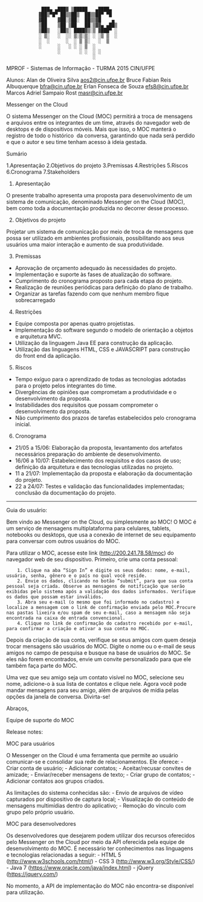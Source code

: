                  ███▄ ▄███▓ ▒█████   ▄████▄  
                ▓██▒▀█▀ ██▒▒██▒  ██▒▒██▀ ▀█  
                ▓██    ▓██░▒██░  ██▒▒▓█    ▄
                ▒██    ▒██ ▒██   ██░▒▓▓▄ ▄██▒
                ▒██▒   ░██▒░ ████▓▒░▒ ▓███▀ ░
                ░ ▒░   ░  ░░ ▒░▒░▒░ ░ ░▒ ▒  ░
                ░  ░      ░  ░ ▒ ▒░   ░  ▒
                ░      ░   ░ ░ ░ ▒  ░
                       ░       ░ ░  ░ ░
                                    ░



MPROF - Sistemas de Informação - TURMA 2015
              CIN/UFPE

Alunos:
        Alan de Oliveira Silva            aos2@cin.ufpe.br
        Bruce Fabian Reis Albuquerque     bfra@cin.ufpe.br
        Erlan Fonseca de Souza            efs8@cin.ufpe.br
        Marcos Adriel Sampaio Rost        masr@cin.ufpe.br

Messenger on the Cloud

O sistema Messenger on the Cloud (MOC) permitirá a troca de mensagens e arquivos entre os integrantes de um time, através do navegador web de desktops e de dispositivos móveis. Mais que isso, o MOC manterá o registro de todo o histórico  da conversa, garantindo que nada será perdido e que o autor e seu time tenham acesso à ideia gestada.

Sumário

1.Apresentação
2.Objetivos do projeto
3.Premissas
4.Restrições
5.Riscos
6.Cronograma
7.Stakeholders

1. Apresentação

O presente trabalho apresenta uma proposta para desenvolvimento de um sistema de comunicação, denominado Messenger on the Cloud (MOC), bem como toda a documentação produzida no decorrer desse processo.

2. Objetivos do projeto

Projetar um sistema de comunicação por meio de troca de mensagens que possa ser utilizado em ambientes profissionais, possibilitando aos seus usuários uma maior interação e aumento de sua produtividade.

3. Premissas

- Aprovação de orçamento adequado às necessidades do projeto.
- Implementação e suporte às fases de atualização do software.
- Cumprimento do cronograma proposto para cada etapa do projeto.
- Realização de reuniões periódicas para definição do plano de trabalho.
- Organizar as tarefas fazendo com que nenhum membro fique sobrecarregado

4. Restrições

- Equipe composta por apenas quatro projetistas.
- Implementação do software segundo o modelo de orientação a objetos e arquitetura MVC.
- Utilização da linguagem Java EE para construção da aplicação.
- Utilização das linguagens HTML, CSS e JAVASCRIPT para construção do front end da aplicação.

5. Riscos

- Tempo exíguo para o aprendizado de todas as tecnologias adotadas para o projeto pelos integrantes do time.
- Divergências de opiniões que comprometam a produtividade e o desenvolvimento da proposta.
- Instabilidades dos requisitos que possam comprometer o desenvolvimento da proposta.
- Não cumprimento dos prazos de tarefas estabelecidos pelo cronograma inicial.

6. Cronograma

- 21/05 a 15/06: Elaboração da proposta, levantamento dos artefatos necessários preparação do ambiente de desenvolvimento.
- 16/06 a 10/07: Estabelecimento dos requisitos e dos casos de uso; definição da arquitetura e das tecnologias utilizadas no projeto.
- 11 a 21/07: Implementação da proposta e elaboração da documentação do projeto.
- 22 a 24/07: Testes e validação das funcionalidades implementadas; conclusão da documentação do projeto.

-------------------------

Guia do usuário:

Bem vindo ao Messenger on the Cloud, ou simplesmente ao MOC! O MOC é um serviço de mensagens multiplataforma para celulares, tablets, notebooks ou desktops, que usa a conexão de internet de seu equipamento para conversar com outros usuários do MOC.

Para utilizar o MOC, acesse este link (http://200.241.78.58/moc) do navegador web de seu dispositivo. Primeiro, crie uma conta pessoal:

        1. Clique na aba “Sign In” e digite os seus dados: nome, e-mail, usuário, senha, gênero e o país no qual você reside.
        2. Envie os dados, clicando no botão “submit”, para que sua conta pessoal seja criada. Observe as mensagens de notificação que serão exibidas pelo sistema após a validação dos dados informados. Verifique os dados que possam estar inválidos.
        3. Abra seu e-mail (o mesmo que foi informado no cadastro) e localize a mensagem com o link de confirmação enviada pelo MOC.Procure nas pastas lixeira e/ou spam de seu e-mail, caso a mensagem não seja encontrada na caixa de entrada convencional.
        4. Clique no link de confirmação do cadastro recebido por e-mail, para confirmar a criação e ativar a sua conta no MOC.

Depois da criação de sua conta, verifique se seus amigos com quem deseja trocar mensagens são usuários do MOC. Digite o nome ou o e-mail de seus amigos no campo de pesquisa e busque na base de usuários do MOC. Se eles não forem encontrados, envie um convite personalizado para que ele também faça parte do MOC.

Uma vez que seu amigo seja um contato visível no MOC, selecione seu nome, adicione-o à sua lista de contatos e clique nele. Agora você pode mandar mensagens para seu amigo, além de arquivos de mídia pelas opções da janela de conversa. Divirta-se!

Abraços,

Equipe de suporte do MOC


Release notes:

MOC para usuários

O Messenger on the Cloud é uma ferramenta que permite ao usuário comunicar-se e consolidar sua rede de relacionamentos. Ele oferece:
          - Criar conta de usuário;
          - Adicionar contatos;
          - Aceitar/recusar convites de amizade;
          - Enviar/receber mensagens de texto;
          - Criar grupo de contatos;
          - Adicionar contatos aos grupos criados.

As limitações do sistema conhecidas são:
          - Envio de arquivos de vídeo capturados por dispositivo de captura local;
          - Visualização do conteúdo de mensagens multimídias dentro do aplicativo;
          - Remoção do vínculo com grupo pelo próprio usuário.

 MOC para desenvolvedores

Os desenvolvedores que desejarem podem utilizar dos recursos oferecidos pelo Messenger on the Cloud  por meio da API oferecida pela equipe de desenvolvimento do MOC. É necessário ter conhecimentos nas linguagens e tecnologias relacionadas a seguir:
          - HTML 5 (http://www.w3schools.com/html/)
          - CSS 3 (http://www.w3.org/Style/CSS/)
          - Java 7 (https://www.oracle.com/java/index.html)
          - jQuery (https://jquery.com/)

No momento, a API de implementação do MOC não encontra-se disponível para utilização.
